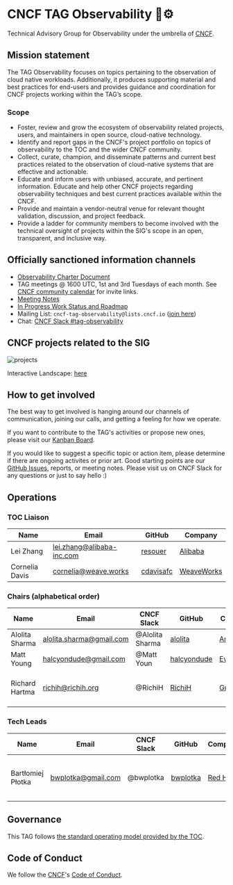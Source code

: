 # CNCF TAG Observability 🔭⚙️

Technical Advisory Group for Observability under the umbrella of [CNCF](https://www.cncf.io/).

## Mission statement

The TAG Observability focuses on topics pertaining to the observation of cloud native workloads. Additionally, it produces
supporting material and best practices for end-users and provides guidance and coordination for CNCF projects working within the TAG’s scope.

### Scope

* Foster, review and grow the ecosystem of observability related projects, users, and maintainers in open source, cloud-native technology.
* Identify and report gaps in the CNCF's project portfolio on topics of observability to the TOC and the wider CNCF community.
* Collect, curate, champion, and disseminate patterns and current best practices related to the observation of cloud-native systems that are effective and actionable.
* Educate and inform users with unbiased, accurate, and pertinent information. Educate and help other CNCF projects regarding observability techniques and best current practices available within the CNCF.
* Provide and maintain a vendor-neutral venue for relevant thought validation, discussion, and project feedback.
* Provide a ladder for community members to become involved with the technical oversight of projects within the SIG's scope in an open, transparent, and inclusive way.

## Officially sanctioned information channels

* [Observability Charter Document](observability-charter.md)
* TAG meetings @ 1600 UTC, 1st and 3rd Tuesdays of each month.  See [CNCF community calendar](https://www.cncf.io/community/calendar/) for invite links.
* [Meeting Notes](https://docs.google.com/document/d/1_QoF-njScSuGFI3Ge5zu-G8SbL6scQ8AzT1hq57bRoQ/edit)
* [In Progress Work Status and Roadmap](https://github.com/cncf/tag-observability/projects/1#card-36042463)
* Mailing List: `cncf-tag-observability@lists.cncf.io` ([join here](https://lists.cncf.io/g/cncf-tag-observability))
* Chat: [CNCF Slack #tag-observability](https://slack.cncf.io)

## CNCF projects related to the SIG

![projects](projects.png)

Interactive Landscape: [here](https://landscape.cncf.io/card-mode?category=observability-and-analysis&grouping=category&project=hosted)

## How to get involved

The best way to get involved is hanging around our channels of communication, joining our calls, and getting a feeling for how we operate.

If you want to contribute to the TAG's activities or propose new ones, please visit our [Kanban Board](https://github.com/cncf/tag-observability/projects/1#card-36042463).

If you would like to suggest a specific topic or action item, please determine if there are ongoing activites or prior art. Good starting points are our [GitHub Issues](https://github.com/cncf/tag-observability/issues), reports, or meeting notes. Please visit us on CNCF Slack for any questions or just to say hello :)

## Operations

### TOC Liaison

| Name           | Email                     |  GitHub         | Company      |
| -------------- | ------------------------- | --------------- | ------------ |
| Lei Zhang      | lei.zhang@alibaba-inc.com | [resouer]       | [Alibaba]    |
| Cornelia Davis | cornelia@weave.works      | [cdavisafc]     | [WeaveWorks] |

### Chairs (alphabetical order)

| Name           | Email                      | CNCF Slack      | GitHub        | Company     | Open Source                        |
|--------------- | -------------------------- |---------------- | ------------- | ----------  | ---------------------------------- |
| Alolita Sharma | alolita.sharma@gmail.com   | @Alolita Sharma | [alolita]     | [Amazon]    |                                    |
| Matt Young     | halcyondude@gmail.com      | @Matt Youn      | [halcyondude] | [EverQuote] |                                    |
| Richard Hartma | richih@richih.org          | @RichiH         | [RichiH]      | [Grafana]   | [Prometheus Team]; [PromCon] Lead  |

### Tech Leads

| Name              | Email               | CNCF Slack  | GitHub     | Company   | Open Source                        |
|------------------ | ------------------- |------------ |--------    | --------- | ---------------------------------- |
| Bartłomiej Płotka | bwplotka@gmail.com  | @bwplotka | [bwplotka] | [Red Hat] |  [Prometheus Team]; [Thanos Team]; [Other][bwplotka-other] |

[Alibaba]:    https://www.alibaba.com
[Amazon]:        https://aws.amazon.com
[EverQuote]:  https://www.everquote.com
[Grafana]:    https://grafana.com
[Microsoft]:  https://www.microsoft.com
[Red Hat]:    https://redhat.com
[WeaveWorks]: https://www.weave.works

[Prometheus Team]: https://prometheus.io/governance/#team-members
[Thanos Team]:     https://thanos.io
[bwplotka-other]:  https://www.bwplotka.dev/about/#open-source-projects
[PromCon]:         https://promcon.io

[alolita]:       https://github.com/alolita
[bwplotka]:      https://github.com/bwplotka
[cdavisafc]:     https://github.com/cdavisafc
[halcyondude]:   https://github.com/halcyondude
[resouer]:       https://github.com/resouer
[RichiH]:        https://github.com/RichiH

## Governance

This TAG follows [the standard operating model provided by the TOC](https://github.com/cncf/toc/blob/master/tags/cncf-tags.md#operating-model).

## Code of Conduct

We follow the [CNCF](https://www.cncf.io/)'s [Code of Conduct](https://github.com/cncf/foundation/blob/master/code-of-conduct.md).
